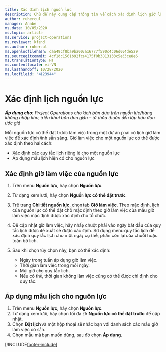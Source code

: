 ```yaml
---
title: Xác định lịch nguồn lực
description: Chủ đề này cung cấp thông tin về cách xác định lịch giờ làm việc cho các nguồn lực trong Project Operations.
author: ruhercul
manager: Annbe
ms.date: 10/05/2020
ms.topic: article
ms.service: project-operations
ms.reviewer: kfend
ms.author: ruhercul
ms.openlocfilehash: daa49cf8ba9ba005a16777f590c4c06d024de529
ms.sourcegitcommit: 4cf1dc1561b92fca4175f0b3813133c5e63ce8e6
ms.translationtype: HT
ms.contentlocale: vi-VN
ms.lasthandoff: 10/28/2020
ms.locfileid: "4123944"
---
```

# <a name="define-resource-calendars"></a>Xác định lịch nguồn lực

_**Áp dụng cho:** Project Operations cho kịch bản dựa trên nguồn lực/hàng không nhập kho, triển khai bản đơn giản – từ thỏa thuận đến lập hóa đơn ước giá_

Mỗi nguồn lực có thể đặt trước làm việc trong một dự án phải có lịch giờ làm việc để xác định tính sẵn sàng. Giờ làm việc cho một nguồn lực có thể được xác định theo hai cách: 

   - Xác định các quy tắc lịch riêng lẻ cho một nguồn lực
   - Áp dụng mẫu lịch hiện có cho nguồn lực

## <a name="define-a-resources-working-hours"></a>Xác định giờ làm việc của nguồn lực

1. Trên menu **Nguồn lực**, hãy chọn **Nguồn lực**.
2. Từ dạng xem lưới, hãy chọn **Nguồn lực có thể đặt trước**.
3. Trê trang **Chi tiết nguồn lực**, chọn tab **Giờ làm việc**. Theo mặc định, lịch của nguồn lực có thể đặt chỗ mặc định theo giờ làm việc của mẫu giờ làm việc mặc định được xác định cho tổ chức.
4. Để cập nhật giờ làm việc, hãy nhấp chuột phải vào ngày bắt đầu của quy tắc lịch được đề xuất sẽ được xác định. Sử dụng menu quy tắc lịch để xác định quy tắc lịch cho một ngày cụ thể, phần còn lại của chuỗi hoặc toàn bộ lịch.
5. Sau khi chọn tùy chọn này, bạn có thể xác định:

    - Ngày trong tuần áp dụng giờ làm việc.
    - Thời gian làm việc trong mỗi ngày.
    - Múi giờ cho quy tắc lịch.
    - Nếu có thể, thời gian không làm việc cũng có thể được chỉ định cho quy tắc.

## <a name="applying-a-calendar-template-to-a-resource"></a>Áp dụng mẫu lịch cho nguồn lực

1. Trên menu **Nguồn lực**, hãy chọn **Nguồn lực**.
2. Từ dạng xem lưới, hãy chọn tối đa 25 **Nguồn lực có thể đặt trước** để cập nhật.
3. Chọn **Đặt lịch** và một hộp thoại sẽ nhắc bạn với danh sách các mẫu giờ làm việc có sẵn.
4. Chọn mẫu mà bạn muốn dùng, sau đó chọn **Áp dụng**.


[!INCLUDE[footer-include](../includes/footer-banner.md)]